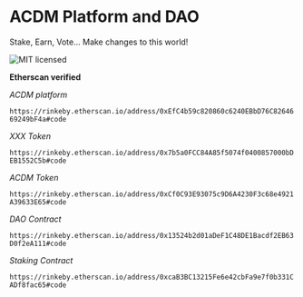 # ACDM Platform and DAO

Stake, Earn, Vote... Make changes to this world!


![MIT licensed](https://img.shields.io/badge/license-MIT-blue.svg)

**Etherscan verified**

*ACDM platform*

`https://rinkeby.etherscan.io/address/0xEfC4b59c820860c6240EBbD76C8264669249bF4a#code`


*XXX Token*

`https://rinkeby.etherscan.io/address/0x7b5a0FCC84A85f5074f0400857000bDEB1552C5b#code`


*ACDM Token*

`https://rinkeby.etherscan.io/address/0xCf0C93E93075c9D6A4230F3c68e4921A39633E65#code`


*DAO Contract*

`https://rinkeby.etherscan.io/address/0x13524b2d01aDeF1C48DE1Bacdf2EB63D0f2eA111#code`


*Staking Contract*

`https://rinkeby.etherscan.io/address/0xcaB3BC13215Fe6e42cbFa9e7f0b331CADf8fac65#code`